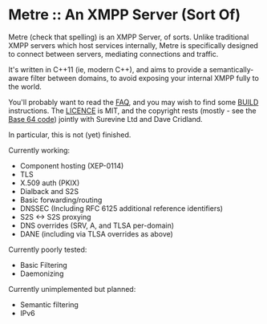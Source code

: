Metre :: An XMPP Server (Sort Of)
=================================

Metre (check that spelling) is an XMPP Server, of sorts. Unlike traditional XMPP servers
which host services internally, Metre is specifically designed to connect between servers,
mediating connections and traffic.

It's written in C++11 (ie, modern C++), and aims to provide a semantically-aware filter
between domains, to avoid exposing your internal XMPP fully to the world.

You'll probably want to read the [FAQ](FAQ.md), and you may wish to find some
[BUILD](BUILD.md) instructions. The [LICENCE](LICENSE) is MIT, and the copyright
rests (mostly - see the [Base 64 code](src/base64.cc)) jointly with Surevine Ltd and
Dave Cridland.

In particular, this is not (yet) finished.

Currently working:
* Component hosting (XEP-0114)
* TLS
* X.509 auth (PKIX)
* Dialback and S2S
* Basic forwarding/routing
* DNSSEC (Including RFC 6125 additional reference identifiers)
* S2S <-> S2S proxying
* DNS overrides (SRV, A, and TLSA per-domain)
* DANE (including via TLSA overrides as above)

Currently poorly tested:
* Basic Filtering
* Daemonizing

Currently unimplemented but planned:
* Semantic filtering
* IPv6
